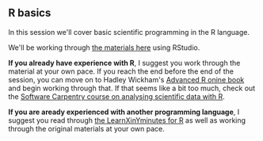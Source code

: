 ## R basics

In this session we'll cover basic scientific programming in the R language.

We'll be working through [the materials here](http://logic.sysbiol.cam.ac.uk/teaching/Rcourse/Basic_R_Course.zip) using RStudio.

**If you already have experience with R**, I suggest you work through the material at your own pace. If you reach the end before the end of the session, you can move on to Hadley Wickham's [Advanced R onine book](adv-r.had.co.nz) and begin working through that. If that seems like a bit too much, check out the [Software Carpentry course on analysing scientific data with R](http://swcarpentry.github.io/r-novice-gapminder).

**If you are aready experienced with another programming language**, I suggest you read through [the LearnXinYminutes for R](https://learnxinyminutes.com/docs/r/) as well as working through the original materials at your own pace.
